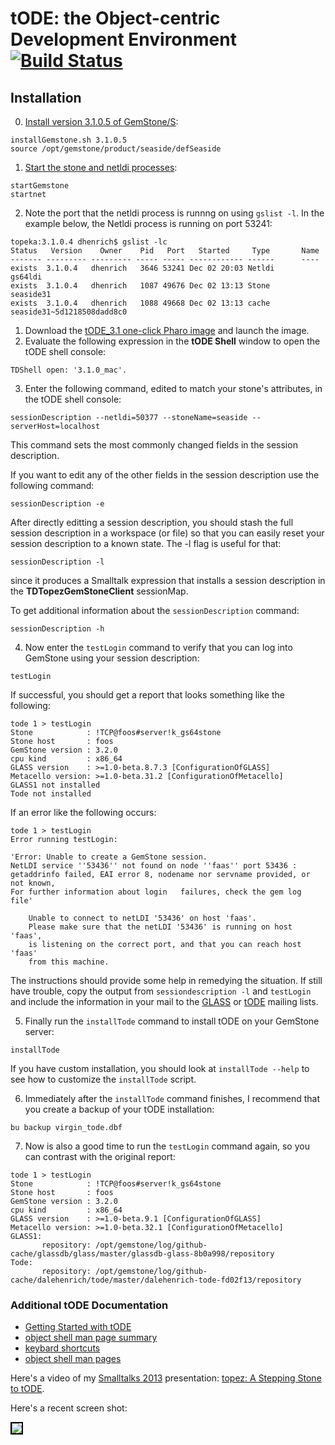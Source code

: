# tODE: the Object-centric Development Environment [![Build Status](https://travis-ci.org/dalehenrich/tode.png?branch=master)](https://travis-ci.org/dalehenrich/tode)

## Installation

0. [Install version 3.1.0.5 of GemStone/S](http://seaside.gemtalksystems.com/downloads.html):

  ```Shell
  installGemstone.sh 3.1.0.5
  source /opt/gemstone/product/seaside/defSeaside
  ```
1. [Start the stone and netldi processes](https://code.google.com/p/glassdb/wiki/StartingANativeStone):

  ```Shell
  startGemstone
  startnet
  ```
2. Note the port that the netldi process is runnng on using `gslist -l`.
  In the example below, the Netldi process is running on port 53241:

  ```Shell
  topeka:3.1.0.4 dhenrich$ gslist -lc
  Status   Version    Owner    Pid   Port   Started     Type       Name
  ------- --------- --------- ----- ----- ------------ ------      ----
  exists  3.1.0.4   dhenrich   3646 53241 Dec 02 20:03 Netldi      gs64ldi
  exists  3.1.0.4   dhenrich   1087 49676 Dec 02 13:13 Stone       seaside31
  exists  3.1.0.4   dhenrich   1088 49668 Dec 02 13:13 cache       seaside31~5d1218508dadd8c0
  ```
1. Download the [tODE_3.1 one-click Pharo image](http://seaside.gemtalksystems.com/tODE/tODE_3.1.app.zip) and launch the image.
2. Evaluate the following expression in the **tODE Shell** window to
   open the tODE shell console:

  ```Smalltalk
  TDShell open: '3.1.0_mac'.
  ```
3. Enter the following command, edited to match your stone's
   attributes, in the tODE shell console:

  ```Shell
  sessionDescription --netldi=50377 --stoneName=seaside --serverHost=localhost
  ```
  This command sets the most commonly changed fields in the session
  description. 

  If you want to edit any of the other fields in
  the session description use the following command:

  ```Shell
  sessionDescription -e
  ```
  After directly editting a session description, you should stash the full session description
  in a workspace (or file) so that you can easily reset your session
  description to a known state. The -l flag is useful for that:

  ```Shell
  sessionDescription -l
  ```
  since it produces a Smalltalk expression that installs a session
  description in the **TDTopezGemStoneClient** sessionMap.
 
  To get additional information about the `sessionDescription` command:

  ```Shell
  sessionDescription -h
  ```
4. Now enter the `testLogin` command to verify that you can log into
   GemStone using your session description:

  ```Shell
  testLogin
  ```
  If successful, you should get a report that looks something like the following:

  ```
  tode 1 > testLogin
  Stone            : !TCP@foos#server!k_gs64stone
  Stone host       : foos
  GemStone version : 3.2.0
  cpu kind         : x86_64
  GLASS version    : >=1.0-beta.8.7.3 [ConfigurationOfGLASS]
  Metacello version: >=1.0-beta.31.2 [ConfigurationOfMetacello]
  GLASS1 not installed
  Tode not installed
  ```
  If an error like the following occurs:

  ```
  tode 1 > testLogin
  Error running testLogin:

  'Error: Unable to create a GemStone session.
  NetLDI service ''53436'' not found on node ''faas'' port 53436 :
  getaddrinfo failed, EAI error 8, nodename nor servname provided, or not known,  
  For further information about login   failures, check the gem log file'

	  Unable to connect to netLDI '53436' on host 'faas'.
	  Please make sure that the netLDI '53436' is running on host 'faas',
	  is listening on the correct port, and that you can reach host 'faas'
	  from this machine.
  ```
  The instructions should provide some help in remedying the situation.
  If still have trouble, copy the output from `sessiondescription -l` and `testLogin`
  and include the information in your mail to the 
  [GLASS](http://lists.gemtalksystems.com/mailman/listinfo/glass) or 
  [tODE](https://groups.google.com/forum/#!forum/tode_st) mailing
  lists.

5. Finally run the `installTode` command to install tODE on your
   GemStone server:

  ```Shell
  installTode
  ```
  If you have custom installation, you should look at `installTode --help` to see how to
  customize the `installTode` script.

6. Immediately after the `installTode` command finishes, I recommend
   that you create a backup of your tODE installation:

  ```Shell
  bu backup virgin_tode.dbf
  ```
7. Now is also a good time to run the `testLogin` command again, so you
   can contrast with the original report:

  ```
  tode 1 > testLogin
  Stone            : !TCP@foos#server!k_gs64stone
  Stone host       : foos
  GemStone version : 3.2.0
  cpu kind         : x86_64
  GLASS version    : >=1.0-beta.9.1 [ConfigurationOfGLASS]
  Metacello version: >=1.0-beta.32.1 [ConfigurationOfMetacello]
  GLASS1:
         repository: /opt/gemstone/log/github-cache/glassdb/glass/master/glassdb-glass-8b0a998/repository
  Tode:
         repository: /opt/gemstone/log/github-cache/dalehenrich/tode/master/dalehenrich-tode-fd02f13/repository
  ```


### Additional tODE Documentation

- [Getting Started with tODE](https://github.com/dalehenrich/tode/blob/master/docs/GettingStarted.md)
- [object shell man page summary](https://github.com/dalehenrich/tode/blob/master/docs/man/ManPageSummary.md)
- [keybard shortcuts](https://github.com/dalehenrich/tode/blob/master/docs/man/KeyboardMapSummary.md)
- [object shell man pages](https://github.com/dalehenrich/tode/tree/master/docs/man)

Here's a video of my 
[Smalltalks 2013](http://www.youtube.com/watch?v=m4LcZ4_1Yic&list=PLCGAAdUizzH027lLWKXh_44cGuEsay7-R&index=16) 
presentation:
[topez: A Stepping Stone to tODE](http://www.youtube.com/watch?v=pIp_Y46iB_I&list=PLCGAAdUizzH31VumrhrK2HHepHu3DBpY0&index=14).

Here's a recent screen shot:

<img style="border: 2px solid #000000;" src="https://raw.github.com/dalehenrich/tode/master/docs/screenShot_2013-03-10.png" />

[1]: http://www.pharo-project.org/pharo-download/release-1-4
[2]: http://gemstonesoup.wordpress.com/2012/09/21/gemstones-3-1-0-1-is-shipping/
[3]: http://community.gemstone.com/download/attachments/6816350/GS64-Topaz-3.0.pdf?version=1
[4]: http://www.pharo-project.org/pharo-download/release-2-0 
